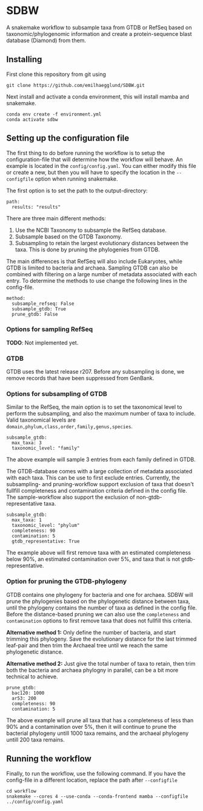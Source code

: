 # SDBW
A snakemake workflow to subsample taxa from GTDB or RefSeq based on taxonomic/phylogenomic information and create a protein-sequence blast database (Diamond) from them.

## Installing
First clone this repository from git using
```
git clone https://github.com/emilhaegglund/SDBW.git
```
Next install and activate a conda environment, this will install mamba and snakemake.
```
conda env create -f environment.yml
conda activate sdbw
```

## Setting up the configuration file
The first thing to do before running the workflow is to setup the
configuration-file that will determine how the workflow will behave. An example is located in the `config/config.yaml`.
You can either modify this file or create a new, but then you will have to
specify the location in the `--configfile` option when running snakemake.

The first option is to set the path to the output-directory:
```
path:
  results: "results"
```
There are three main different methods:
1. Use the NCBI Taxonomy to subsample the RefSeq database.
2. Subsample based on the GTDB Taxonomy.
3. Subsampling to retain the largest evolutionary distances between the taxa. This is done by pruning the phylogenies from GTDB.

The main differences is that RefSeq will also include Eukaryotes, while GTDB is limited to bacteria and archaea. Sampling GTDB can also be combined with filtering on a large number of metadata associated with each entry.
To determine the methods to use change the following lines in the config-file.
```
method:
  subsample_refseq: False
  subsample_gtdb: True
  prune_gtdb: False
```
### Options for sampling RefSeq
__TODO__: Not implemented yet.

### GTDB
GTDB uses the latest release r207. Before any subsampling is done, we remove records that have been suppressed from GenBank.

### Options for subsampling of GTDB
Similar to the RefSeq, the main option is to set the taxonomical level to perform the subsampling, and also the maximum number of taxa to include. Valid taxonomical levels are `domain,phylum,class,order,family,genus,species`.
```
subsample_gtdb:
  max_taxa: 3
  taxonomic_level: "family"
```
The above example will sample 3 entries from each family defined in GTDB.

The GTDB-database comes with a large collection of metadata associated with each taxa. This can be use to first exclude entries. Currently, the subsampling- and pruning-workflow support exclusion of taxa that doesn't fullfill completeness and contamination criteria defined in the config file. The sample-workflow also support the exclusion of non-gtdb-representative taxa.
```
subsample_gtdb:
  max_taxa: 1
  taxonomic_level: "phylum"
  completeness: 90
  contamination: 5
  gtdb_representative: True
```
The example above will first remove taxa with an estimated completeness below 90%, an estimated contamination over 5%, and taxa that is not gtdb-representative.

### Option for pruning the GTDB-phylogeny
GTDB contains one phylogeny for bacteria and one for archaea. SDBW will prune the phylogenies based on the phylogenetic distance between taxa, until the phylogeny contains the number of taxa as defined in the config file.
Before the distance-based pruning we can also use the `completeness` and `contamination` options to first remove taxa that does not fullfill this criteria.

__Alternative method 1:__ Only define the number of bacteria, and start trimming this phylogeny. Save the evolutionary distance for the last trimmed leaf-pair and then trim the Archaeal tree until we reach the same phylogenetic distance.

__Alternative method 2:__ Just give the total number of taxa to retain, then trim both the bacteria and archaea phylogny in parallel, can be a bit more technical to achieve.
```
prune_gtdb:
  bac120: 1000
  ar53: 200
  completeness: 90
  contamination: 5
```
The above example will prune all taxa that has a completeness of less than 90% and a contamination over 5%, then it will continue to prune the bacterial phylogeny untill 1000 taxa remains, and the archaeal phylogeny untill 200 taxa remains.

## Running the workflow
Finally, to run the workflow, use the following command. If you have the config-file in a
different location, replace the path after `--configfile`
```
cd workflow
snakemake --cores 4 --use-conda --conda-frontend mamba --configfile ../config/config.yaml
```
